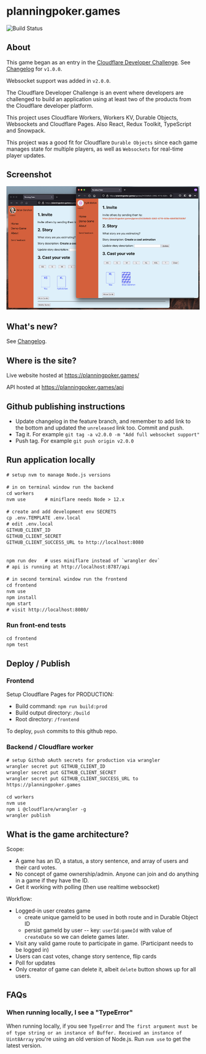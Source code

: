 # planningpoker.games

![Build Status](https://github.com/briangershon/planning-poker/workflows/Continuous%20Integration/badge.svg)

## About

This game began as an entry in the [Cloudflare Developer Challenge](https://challenge.developers.cloudflare.com). See [Changelog](./CHANGELOG.md) for `v1.0.0`.

Websocket support was added in `v2.0.0`.

The Cloudflare Developer Challenge is an event where developers are challenged to build an application using at least two of the products from the Cloudflare developer platform.

This project uses Cloudflare Workers, Workers KV, Durable Objects, Websockets and Cloudflare Pages. Also React, Redux Toolkit, TypeScript and Snowpack.

This project was a good fit for Cloudflare `Durable Objects` since each game manages state for multiple players, as well as `Websockets` for real-time player updates.

## Screenshot

![Planning Poker screenshot](planning-poker-screenshot.png?raw=true)

## What's new?

See [Changelog](./CHANGELOG.md).

## Where is the site?

Live website hosted at <https://planningpoker.games/>

API hosted at <https://planningpoker.games/api>

## Github publishing instructions

- Update changelog in the feature branch, and remember to add link to the bottom and updated the `unreleased` link too. Commit and push.
- Tag it. For example `git tag -a v2.0.0 -m "Add full websocket support"`
- Push tag. For example `git push origin v2.0.0`

## Run application locally

    # setup nvm to manage Node.js versions

    # in on terminal window run the backend
    cd workers
    nvm use       # miniflare needs Node > 12.x

    # create and add development env SECRETS
    cp .env.TEMPLATE .env.local
    # edit .env.local
    GITHUB_CLIENT_ID
    GITHUB_CLIENT_SECRET
    GITHUB_CLIENT_SUCCESS_URL to http://localhost:8080


    npm run dev   # uses miniflare instead of `wrangler dev`
    # api is running at http://localhost:8787/api

    # in second terminal window run the frontend
    cd frontend
    nvm use
    npm install
    npm start
    # visit http://localhost:8080/

### Run front-end tests

    cd frontend
    npm test

## Deploy / Publish

### Frontend

Setup Cloudflare Pages for PRODUCTION:

- Build command: `npm run build:prod`
- Build output directory: `/build`
- Root directory: `/frontend`

To deploy, `push` commits to this github repo.

### Backend / Cloudflare worker

    # setup Github oAuth secrets for production via wrangler
    wrangler secret put GITHUB_CLIENT_ID
    wrangler secret put GITHUB_CLIENT_SECRET
    wrangler secret put GITHUB_CLIENT_SUCCESS_URL to https://planningpoker.games

    cd workers
    nvm use
    npm i @cloudflare/wrangler -g
    wrangler publish

## What is the game architecture?

Scope:

- A game has an ID, a status, a story sentence, and array of users and their card votes.
- No concept of game ownership/admin. Anyone can join and do anything in a game if they have the ID.
- Get it working with polling (then use realtime websocket)

Workflow:

- Logged-in user creates game
  - create unique gameId to be used in both route and in Durable Object ID
  - persist gameId by user -- key: `userId:gameId` with value of `createDate` so we can delete games later.
- Visit any valid game route to participate in game. (Participant needs to be logged in)
- Users can cast votes, change story sentence, flip cards
- Poll for updates
- Only creator of game can delete it, albeit `delete` button shows up for all users.

## FAQs

### When running locally, I see a "TypeError"

When running locally, if you see `TypeError` and `The first argument must be of type string or an instance of Buffer. Received an instance of Uint8Array` you're using an old version of Node.js. Run `nvm use` to get the latest version.
